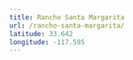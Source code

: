 ```yaml
---
title: Rancho Santa Margarita
url: /rancho-santa-margarita/
latitude: 33.642
longitude: -117.595
---
```

